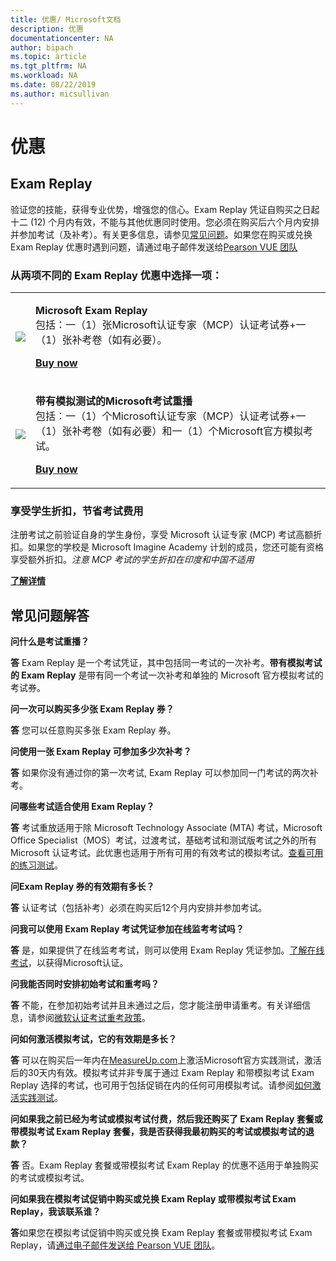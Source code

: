 ```yaml
---
title: 优惠/ Microsoft文档
description: 优惠  
documentationcenter: NA 
author: bipach
ms.topic: article
ms.tgt_pltfrm: NA
ms.workload: NA
ms.date: 08/22/2019
ms.author: micsullivan
---
```

# 优惠

## Exam Replay

验证您的技能，获得专业优势，增强您的信心。Exam Replay 凭证自购买之日起十二 (12) 个月内有效，不能与其他优惠同时使用。您必须在购买后六个月内安排并参加考试（及补考）。有关更多信息，请参见[常见问题](#frequently-ask-questions)。如果您在购买或兑换 Exam Replay 优惠时遇到问题，请通过电子邮件发送给[Pearson VUE 团队](mailto:mindhub@pearson.com)

### 从两项不同的 Exam Replay 优惠中选择一项：

<div>
    <table border="0">
        <tr>
            <td>
                <img src="images/exam-replay-thumbnail.png">
            </td>
            <td>                
                <p><strong>Microsoft Exam Replay</strong><br/>包括：一（1）张Microsoft认证专家（MCP）认证考试券+一（1）张补考卷（如有必要）。</p>
                <p><a href="https://us.mindhub.com/p/Microsoft-Exam-Replay?utm_source=msftmarketing&utm_medium=msft_offers&utm_campaign=ExamReplayFY20&utm_term=ERFY20&utm_content=weblink3"><strong>Buy now</strong></a></p>
            </td>
        </tr>
        <tr>
            <td>
                <img src="images/exam-replay-with-practice-test-thumbnail.png">
            </td>
            <td>
               <p> <strong>带有模拟测试的Microsoft考试重播</strong> <br/>包括：一（1）个Microsoft认证专家（MCP）认证考试券+一（1）张补考卷（如有必要）和一（1）个Microsoft官方模拟考试。</p>
               <p><a href="https://us.mindhub.com/p/Microsoft-Exam-Replay-PT?utm_source=msftmarketing&utm_medium=msft_offers&utm_campaign=ExamReplayFY20&utm_term=ERFY20&utm_content=weblink"><strong>Buy now</strong></a></p>
            </td>
        </tr>
    </table>
</div>

### 享受学生折扣，节省考试费用

注册考试之前验证自身的学生身份，享受 Microsoft 认证专家 (MCP) 考试高额折扣。如果您的学校是 Microsoft Imagine Academy 计划的成员，您还可能有资格享受额外折扣。*注意 MCP 考试的学生折扣在印度和中国不适用*

[**了解详情**](/learn/certifications/certification-exam-policies)

## <a name="frequently-ask-questions"></a>常见问题解答

**问什么是考试重播？**

**答** Exam Replay 是一个考试凭证，其中包括同一考试的一次补考。**带有模拟考试的 Exam Replay** 是带有同一个考试一次补考和单独的 Microsoft 官方模拟考试的考试券。

**问一次可以购买多少张 Exam Replay 券？**

**答** 您可以任意购买多张 Exam Replay 券。

**问使用一张 Exam Replay 可参加多少次补考？**

**答** 如果你没有通过你的第一次考试, Exam Replay 可以参加同一门考试的两次补考。

**问哪些考试适合使用 Exam Replay？**

**答** 考试重放适用于除 Microsoft Technology Associate (MTA) 考试，Microsoft Office Specialist（MOS）考试，过渡考试，基础考试和测试版考试之外的所有 Microsoft 认证考试。此优惠也适用于所有可用的有效考试的模拟考试。[查看可用的练习测试](https://us.mindhub.com/microsoft-practice-tests)。

**问Exam Replay 券的有效期有多长？**

**答** 认证考试（包括补考）必须在购买后12个月内安排并参加考试。

**问我可以使用 Exam Replay 考试凭证参加在线监考考试吗？**

**答** 是，如果提供了在线监考考试，则可以使用 Exam Replay 凭证参加。[了解在线考试](https://www.microsoft.com/zh-cn/learning/online-proctored-exams.aspx)，以获得Microsoft认证。

**问我能否同时安排初始考试和重考吗？**

**答** 不能，在参加初始考试并且未通过之后，您才能注册申请重考。有关详细信息，请参阅[微软认证考试重考政策](https://www.microsoft.com/zh-cn/learning/certification-exam-policies.aspx)。

**问如何激活模拟考试，它的有效期是多长？**

**答** 可以在购买后一年内在[MeasureUp.com](https://www.measureup.com/)上激活Microsoft官方实践测试，激活后的30天内有效。模拟考试并非专属于通过 Exam Replay 和带模拟考试 Exam Replay 选择的考试，也可用于包括促销在内的任何可用模拟考试。请参阅[如何激活实践测试](https://home.pearsonvue.com/microsoft/practicetests)。

**问如果我之前已经为考试或模拟考试付费，然后我还购买了 Exam Replay 套餐或带模拟考试 Exam Replay 套餐，我是否获得我最初购买的考试或模拟考试的退款？**

**答** 否。Exam Replay 套餐或带模拟考试 Exam Replay 的优惠不适用于单独购买的考试或模拟考试。

**问如果我在模拟考试促销中购买或兑换 Exam Replay 或带模拟考试 Exam Replay，我该联系谁？**

**答**如果您在模拟考试促销中购买或兑换 Exam Replay 套餐或带模拟考试 Exam Replay，请[通过电子邮件发送给 Pearson VUE 团队](mailto:mindhub@pearson.com)。




